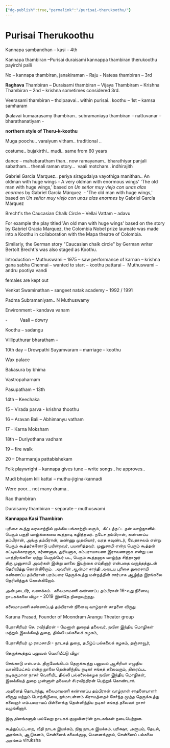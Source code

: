 ```yaml
---
{"dg-publish":true,"permalink":"/purisai-therukoothu/"}
---
```



# Purisai Therukoothu

Kannapa sambandhan – kasi – 4th

Kannapa thambiran –Purisai duraisami kannappa thambiran therukoothu payirchi palli

No – kannapa thambiran, janakiraman - Raju - Natesa thambiran – 3rd

**Raghava** Thambiran – Duraisami thambiran – Vijaya Thambiram – Krishna Thambiran – 2nd – krishna sometimes considered 3rd.

Veerasami thambiran – tholpaavai.. within purisai.. koothu – 1st – kamsa samharam

(kalavai kumaarasamy thambiran.. subramaniaya thambiran – nattuvanar – bharathanatiyam -

**northern style of Theru-k-koothu**

Muga poochu.. varaiyum vitham.. traditional ..

costume.. bujakirthi.. mudi.. same from 60 years

dance – mahabaratham than.. now ramayanam.. bharathiyar panjali sabatham… thenali raman story…  vaali motcham.. indhirajith

Gabriel Garcia Marquez.. periya siragudaiya vayothiga manithan.. An oldman with huge wings - A very oldman with enormous wings' 'The old man with huge wings,' based on _Un señor muy viejo con unas alas enormes_ by Gabriel García Márquez  - 'The old man with huge wings,' based on _Un señor muy viejo con unas alas enormes_ by Gabriel García Márquez 

Brecht's the Caucasian Chalk Circle – Vellai Vattam – adavu

For example the play titled 'An old man with huge wings' based on the story by Gabriel Gracia Marquez, the Colombia Nobel prize laureate was made into a Koothu in collaboration with the Mapa theatre of Colombia.

Similarly, the German story "Caucasian chalk circle" by German writer Bertolt Brecht's was also staged as Koothu.

Introduction – Muthuswami – 1975 – saw performance of karnan – krishna gana sabha Chennai – wanted to start – koothu pattarai –  Muthuswami – andru pootiya vandi

females are kept out

Venkat Swaminathan – sangeet natak academy – 1992 / 1991

Padma Subramaniyam.. N Muthuswamy

Environment – kandava vanam

-          Vaali – dowry

Koothu – sadangu

Villiputhurar bharatham –

10th day – Drowpathi Suyamvaram – marriage – koothu

Wax palace

Bakasura by bhima

Vastropaharnam

Pasupatham – 13th

14th – Keechaka

15 – Virada parva - krishna thoothu

16 – Aravan Bali – Abhimanyu vatham

17 – Karna Moksham

18th – Duriyothana vadham

19 – fire walk

20 – Dharmaraja pattabishekam

Folk playwright – kannapa gives tune – write songs.. he approves..

Mudi bhujam kili kattai – muthu-jigina-kannadi

Were poor… not many drama..

Rao thambiran

Duraisamy thambiran – separate – muthuswami

**Kannappa Kasi Thambiran**

புரிசை கூத்து வரலாற்றில் முக்கிய பங்காற்றியவரும்,  கிட்டத்தட்ட தன் வாழ்நாளில் பெரும் பகுதி வாழ்க்கையை கூத்தாடி கழித்தவர். நடேச தம்பிரான், கண்ணப்ப தம்பிரான், அங்கு தம்பிரான், மண்ணு முதலியார், வரத கவுண்டர், வேதாசலம் என்று பெரும் கூத்தர்களோடு பயின்றவர், பயணித்தவர். முனுசாமி என்ற பெரும் கூத்தன் கட்டியக்காரனாக, கர்ணனாக, துரியனாக, கம்பராமாயண இராவணனாக என்று பல பாத்திரங்களை ஏற்று பெரும்பேர் பட, பெரும் கூத்தனாக வாழ்ந்த சித்தாமூர் திரு.முனுசாமி அவர்கள் இன்று மாலை இயற்கை எய்தினார் என்பதை வருத்தத்துடன் தெரிவித்து கொள்கிறோம்.  அவரின் ஆன்மா சாந்தி அடைய புரிசை துரைசாமி கண்ணப்ப தம்பிரான் பரம்பரை தெருக்கூத்து மன்றத்தின் சார்பாக ஆழ்ந்த இரங்கலை தெரிவித்துக் கொள்கிறோம்.

அன்புடையீர், வணக்கம்.  கலைமாமணி கண்ணப்ப தம்பிரான் 16-வது நினைவு நாடகக்கலை விழா - 2019 இனிதே நிறைவுற்றது.

கலைமாமணி கண்ணப்பத் தம்பிரான் நினைவு வாழ்நாள் சாதனை விருது

Karuna Prasad, Founder of Moondram Arangu Theater group

பேராசிரியர் செ. ரவீந்திரன் - மேனாள் துறைத் தலைவர், நவீன இந்திய மொழிகள் மற்றும் இலக்கியத் துறை, தில்லி பல்கலைக் கழகம்,  
  
பேராசிரியர் மு ராமசாமி - நாடகத் துறை, தமிழ்ப் பல்கலைக் கழகம், தஞ்சாவூர்,

தெருக்கூத்துப் பனுவல் வெளியீட்டு விழா

செங்காடு எஸ்.எம். திருவேங்கிடம் தெருக்கூத்து பனுவல் ஆசிரியா் எழுதிய வாலிமேட்சம் என்ற நுாலை தென்னிந்திய நடிகா் சங்கத் தலைவரும், திரைப்பட நடிகருமான நாசா் வெளியிட தில்லி பல்கலைக்கழக நவீன இந்திய மொழிகள், இலக்கியத் துறை முன்னாள் தலைவா் சி.ரவீந்திரன் பெற்றுக் கொண்டாா்.</p>

<p>அதனைத் தொடா்ந்து, கலைமாமணி கண்ணப்ப தம்பிரான் வாழ்நாள் சாதனையாளா் விருது மற்றும் பொற்கிழியை, நா்மாபள்ளம் கிராமத்தைச் சோ்ந்த மூத்த தெருக்கூத்து கலைஞா் எம்.பலராமப் பிள்ளைக்கு தென்னிந்திய நடிகா் சங்கத் தலைவா் நாசா் வழங்கினாா்.</p>

<p>இரு தினங்களும் பல்வேறு நாடகக் குழுவினரின் நாடகங்கள் நடைபெற்றன.</p>

கூத்துப்பட்டறை, வீதி நாடக இயக்கம், நிஜ நாடக இயக்கம், பரிக்ஷா, அரூபம், தேடல், அரங்கம், ஆடுகளம், சென்னைக் கலைக்குழு, மௌனக்குரல், சென்னைப் பல்கலை அரங்கம் viruksha